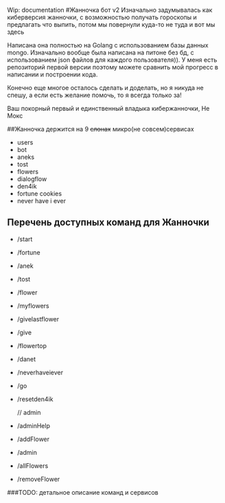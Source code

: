 Wip: documentation
#Жанночка бот v2
Изначально задумывалась как киберверсия жанночки, с возможностью получать гороскопы
и предлагать что выпить, потом мы повернули куда-то не туда и вот мы здесь

Написана она полностью на Golang с использованием базы данных mongo. Изначально вообще была
написана на питоне без бд, с использованием json файлов для каждого пользователя)). У меня есть
репозиторий первой версии поэтому можете сравнить мой прогресс в написании и построении кода.

Конечно еще многое осталось сделать и доделать, но я никуда не спешу, а если есть желание помочь,
то я всегда только за!

Ваш покорный первый и единственный владыка кибержанночки, Не Мокс

##Жанночка держится на 9 ~~слонах~~ микро(не совсем)сервисах
- users 
- bot
- aneks
- tost
- flowers
- dialogflow
- den4ik
- fortune cookies
- never have i ever

## Перечень доступных команд для Жанночки
- /start
- /fortune
- /anek
- /tost
- /flower
- /myflowers
- /givelastflower
- /give
- /flowertop
- /danet
- /neverhaveiever
- /go
- /resetden4ik


  // admin

- /adminHelp
- /addFlower
- /admin
- /allFlowers
- /removeFlower

###TODO: детальное описание команд и сервисов

